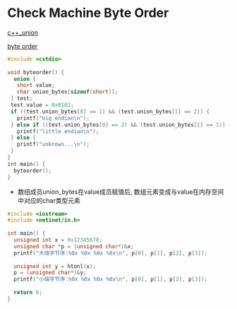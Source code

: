 # Check Machine Byte Order

[c++_union]()

[byte order]()

```c++
#include <cstdio>  
  
void byteorder() {  
  union {  
   short value;  
   char union_bytes[sizeof(short)];  
 } test;  
 test.value = 0x0102;  
 if ((test.union_bytes[0] == 1) && (test.union_bytes[1] == 2)) {  
   printf("big endian\n");  
 } else if ((test.union_bytes[0] == 2) && (test.union_bytes[1] == 1)) {  
   printf("little endian\n");  
 } else {  
   printf("unknown...\n");  
 }  
}  
int main() {  
  byteorder();  
}
```

- 数组成员union_bytes在value成员赋值后, 数组元素变成与value在内存空间中对应的char类型元素

```c++
#include <iostream>  
#include <netinet/in.h>  
  
int main() {  
  unsigned int x = 0x12345678;  
  unsigned char *p = (unsigned char*)&x;  
  printf("大端字节序:%0x %0x %0x %0x\n", p[0], p[1], p[2], p[3]);  
   
  unsigned int y = htonl(x);  
  p = (unsigned char*)&y;  
  printf("小端字节序:%0x %0x %0x %0x\n", p[0], p[1], p[2], p[3]);  
   
  return 0;  
}
```
